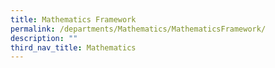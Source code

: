 ```yaml
---
title: Mathematics Framework
permalink: /departments/Mathematics/MathematicsFramework/
description: ""
third_nav_title: Mathematics
---
```

